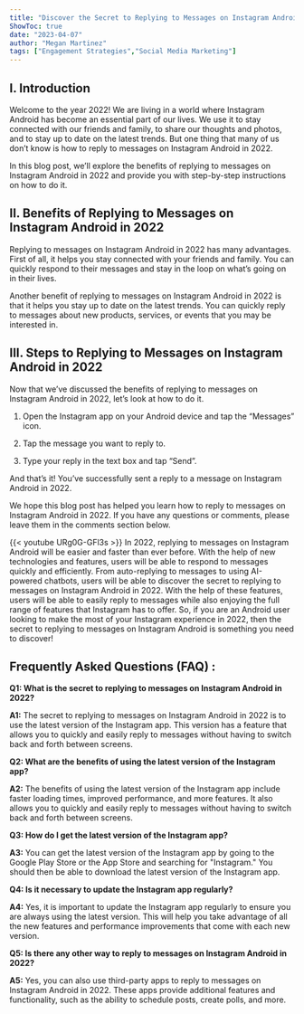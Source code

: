 ```yaml
---
title: "Discover the Secret to Replying to Messages on Instagram Android in 2022!"
ShowToc: true 
date: "2023-04-07"
author: "Megan Martinez" 
tags: ["Engagement Strategies","Social Media Marketing"]
---
```

## I. Introduction

Welcome to the year 2022! We are living in a world where Instagram Android has become an essential part of our lives. We use it to stay connected with our friends and family, to share our thoughts and photos, and to stay up to date on the latest trends. But one thing that many of us don’t know is how to reply to messages on Instagram Android in 2022.

In this blog post, we’ll explore the benefits of replying to messages on Instagram Android in 2022 and provide you with step-by-step instructions on how to do it.

## II. Benefits of Replying to Messages on Instagram Android in 2022

Replying to messages on Instagram Android in 2022 has many advantages. First of all, it helps you stay connected with your friends and family. You can quickly respond to their messages and stay in the loop on what’s going on in their lives.

Another benefit of replying to messages on Instagram Android in 2022 is that it helps you stay up to date on the latest trends. You can quickly reply to messages about new products, services, or events that you may be interested in.

## III. Steps to Replying to Messages on Instagram Android in 2022

Now that we’ve discussed the benefits of replying to messages on Instagram Android in 2022, let’s look at how to do it.

1. Open the Instagram app on your Android device and tap the “Messages” icon.

2. Tap the message you want to reply to.

3. Type your reply in the text box and tap “Send”.

And that’s it! You’ve successfully sent a reply to a message on Instagram Android in 2022.

We hope this blog post has helped you learn how to reply to messages on Instagram Android in 2022. If you have any questions or comments, please leave them in the comments section below.

{{< youtube URg0G-GFl3s >}} 
In 2022, replying to messages on Instagram Android will be easier and faster than ever before. With the help of new technologies and features, users will be able to respond to messages quickly and efficiently. From auto-replying to messages to using AI-powered chatbots, users will be able to discover the secret to replying to messages on Instagram Android in 2022. With the help of these features, users will be able to easily reply to messages while also enjoying the full range of features that Instagram has to offer. So, if you are an Android user looking to make the most of your Instagram experience in 2022, then the secret to replying to messages on Instagram Android is something you need to discover!

## Frequently Asked Questions (FAQ) :
**Q1: What is the secret to replying to messages on Instagram Android in 2022?**

**A1:** The secret to replying to messages on Instagram Android in 2022 is to use the latest version of the Instagram app. This version has a feature that allows you to quickly and easily reply to messages without having to switch back and forth between screens.

**Q2: What are the benefits of using the latest version of the Instagram app?**

**A2:** The benefits of using the latest version of the Instagram app include faster loading times, improved performance, and more features. It also allows you to quickly and easily reply to messages without having to switch back and forth between screens.

**Q3: How do I get the latest version of the Instagram app?**

**A3:** You can get the latest version of the Instagram app by going to the Google Play Store or the App Store and searching for "Instagram." You should then be able to download the latest version of the Instagram app.

**Q4: Is it necessary to update the Instagram app regularly?**

**A4:** Yes, it is important to update the Instagram app regularly to ensure you are always using the latest version. This will help you take advantage of all the new features and performance improvements that come with each new version.

**Q5: Is there any other way to reply to messages on Instagram Android in 2022?**

**A5:** Yes, you can also use third-party apps to reply to messages on Instagram Android in 2022. These apps provide additional features and functionality, such as the ability to schedule posts, create polls, and more.


